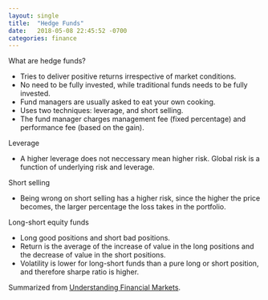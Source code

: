 ```yaml
---
layout: single
title:  "Hedge Funds"
date:   2018-05-08 22:45:52 -0700
categories: finance
---
```


What are hedge funds?
- Tries to deliver positive returns irrespective of market conditions.
- No need to be fully invested, while traditional funds needs to be fully invested.
- Fund managers are usually asked to eat your own cooking.
- Uses two techniques: leverage, and short selling.
- The fund manager charges management fee (fixed percentage) and performance fee (based on the gain).

Leverage
- A higher leverage does not neccessary mean higher risk. Global risk is a function of underlying risk and leverage.

Short selling
- Being wrong on short selling has a higher risk, since the higher the price becomes, the larger percentage the loss takes in the portfolio.

Long-short equity funds
- Long good positions and short bad positions.
- Return is the average of the increase of value in the long positions and the decrease of value in the short positions.
- Volatility is lower for long-short funds than a pure long or short position, and therefore sharpe ratio is higher.

Summarized from [Understanding Financial Markets](https://www.coursera.org/learn/understanding-financial-markets).
